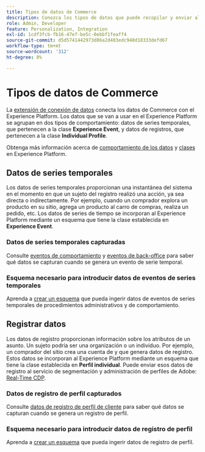 ```yaml
---
title: Tipos de datos de Commerce
description: Conozca los tipos de datos que puede recopilar y enviar al Experience Platform.
role: Admin, Developer
feature: Personalization, Integration
exl-id: 1cdf3fcb-fb16-47ef-be5c-0ebbf1feaff4
source-git-commit: d5d5741442973d86a2d403edc940d18333defd67
workflow-type: tm+mt
source-wordcount: '312'
ht-degree: 0%

---
```


# Tipos de datos de Commerce

La [extensión de conexión de datos](overview.md) conecta los datos de Commerce con el Experience Platform. Los datos que se van a usar en el Experience Platform se agrupan en dos tipos de comportamiento: datos de series temporales, que pertenecen a la clase **Experience Event**, y datos de registros, que pertenecen a la clase **Individual Profile**.

Obtenga más información acerca de [comportamiento de los datos](https://experienceleague.adobe.com/docs/experience-platform/xdm/schema/composition.html#data-behaviors) y [clases](https://experienceleague.adobe.com/docs/experience-platform/xdm/schema/composition.html#class) en Experience Platform.

## Datos de series temporales

Los datos de series temporales proporcionan una instantánea del sistema en el momento en que un sujeto del registro realizó una acción, ya sea directa o indirectamente. Por ejemplo, cuando un comprador explora un producto en su sitio, agrega un producto al carro de compras, realiza un pedido, etc. Los datos de series de tiempo se incorporan al Experience Platform mediante un esquema que tiene la clase establecida en **Experience Event**.

### Datos de series temporales capturadas

Consulte [eventos de comportamiento](events.md) y [eventos de back-office](events-backoffice.md) para saber qué datos se capturan cuando se genera un evento de serie temporal.

### Esquema necesario para introducir datos de eventos de series temporales

Aprenda a [crear un esquema](update-xdm.md) que pueda ingerir datos de eventos de series temporales de procedimientos administrativos y de comportamiento.

## Registrar datos

Los datos de registro proporcionan información sobre los atributos de un asunto. Un sujeto podría ser una organización o un individuo. Por ejemplo, un comprador del sitio crea una cuenta de y que genera datos de registro. Estos datos se incorporan al Experience Platform mediante un esquema que tiene la clase establecida en **Perfil individual**. Puede enviar esos datos de registro al servicio de segmentación y administración de perfiles de Adobe: [Real-Time CDP](https://experienceleague.adobe.com/docs/experience-platform/rtcdp/intro/rtcdp-intro/overview.html?lang=es).

### Datos de registro de perfil capturados

Consulte [datos de registro de perfil de cliente](events-profilerecord.md) para saber qué datos se capturan cuando se genera un registro de perfil.

### Esquema necesario para introducir datos de registro de perfil

Aprenda a [crear un esquema](profile-data.md) que pueda ingerir datos de registro de perfil.
